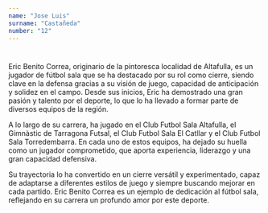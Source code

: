 ```yaml
---
name: "Jose Luis"
surname: "Castañeda"
number: "12"
---
```


#

Eric Benito Correa, originario de la pintoresca localidad de Altafulla, es un jugador de fútbol sala que se ha destacado por su rol como cierre, siendo clave en la defensa gracias a su visión de juego, capacidad de anticipación y solidez en el campo. Desde sus inicios, Eric ha demostrado una gran pasión y talento por el deporte, lo que lo ha llevado a formar parte de diversos equipos de la región.

A lo largo de su carrera, ha jugado en el Club Futbol Sala Altafulla, el Gimnàstic de Tarragona Futsal, el Club Futbol Sala El Catllar y el Club Futbol Sala Torredembarra. En cada uno de estos equipos, ha dejado su huella como un jugador comprometido, que aporta experiencia, liderazgo y una gran capacidad defensiva.

Su trayectoria lo ha convertido en un cierre versátil y experimentado, capaz de adaptarse a diferentes estilos de juego y siempre buscando mejorar en cada partido. Eric Benito Correa es un ejemplo de dedicación al fútbol sala, reflejando en su carrera un profundo amor por este deporte.
